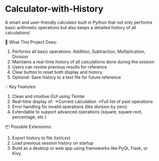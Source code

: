 # Calculator-with-History
A smart and user-friendly calculator built in Python that not only performs basic arithmetic operations but also keeps a detailed history of all calculations!

🚀 What This Project Does:

1. Performs all basic operations: Addition, Subtraction, Multiplication, Division
2. Maintains a real-time history of all calculations done during the session
3. Users can review previous results for reference
4. Clear button to reset both display and history
5. Optional: Save history to a text file for future reference

💡 Key Features:

1. Clean and intuitive GUI using Tkinter
2. Real-time display of:
   ->Current calculation
   ->Full list of past operations
3. Error handling for invalid operations (like division by zero)
4. Extendable to support advanced operations (square, square root, percentage, etc.)

📦 Possible Extensions:

1. Export history to file (txt/csv)
2. Load previous session history on startup
3. Build as a desktop or web app using frameworks like PyQt, Flask, or Kivy
